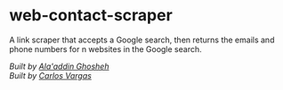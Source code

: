 # web-contact-scraper
A link scraper that accepts a Google search, then returns the emails and phone numbers for n websites in the Google search. 

*Built by [Ala'addin Ghosheh](https://github.com)*  
*Built by [Carlos Vargas](https://github.com/changerate)*  